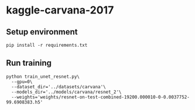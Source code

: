 # kaggle-carvana-2017

## Setup environment

```
pip install -r requirements.txt
```

## Run training

```
python train_unet_resnet.py\
  --gpu=0\
  --dataset_dir='../datasets/carvana'\
  --models_dir='../models/carvana/resnet_2'\
  --weights='weights/resnet-on-test-combined-19200.000010-0-0.0037752-99.6908383.h5'
